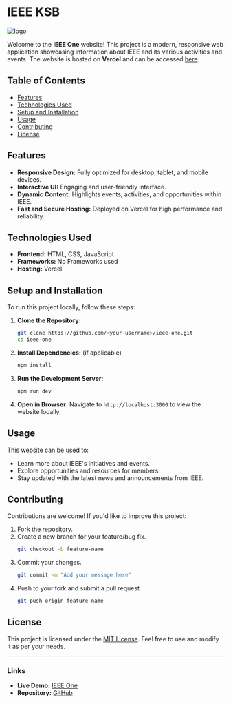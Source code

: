 # IEEE KSB

![logo](https://ucarecdn.com/aa1c9b86-1515-4617-995f-cc85ed51c182/-/scale_crop/300x300/)

Welcome to the **IEEE One** website! This project is a modern, responsive web application showcasing information about IEEE and its various activities and events. The website is hosted on **Vercel** and can be accessed [here](https://ieee-one.vercel.app/).

## Table of Contents

- [Features](#features)
- [Technologies Used](#technologies-used)
- [Setup and Installation](#setup-and-installation)
- [Usage](#usage)
- [Contributing](#contributing)
- [License](#license)

## Features

- **Responsive Design:** Fully optimized for desktop, tablet, and mobile devices.
- **Interactive UI:** Engaging and user-friendly interface.
- **Dynamic Content:** Highlights events, activities, and opportunities within IEEE.
- **Fast and Secure Hosting:** Deployed on Vercel for high performance and reliability.

## Technologies Used

- **Frontend:** HTML, CSS, JavaScript
- **Frameworks:** No Frameworks used
- **Hosting:** Vercel

## Setup and Installation

To run this project locally, follow these steps:

1. **Clone the Repository:**
   ```bash
   git clone https://github.com/<your-username>/ieee-one.git
   cd ieee-one
   ```

2. **Install Dependencies:** (if applicable)
   ```bash
   npm install
   ```

3. **Run the Development Server:**
   ```bash
   npm run dev
   ```
   
4. **Open in Browser:**
   Navigate to `http://localhost:3000` to view the website locally.

## Usage

This website can be used to:

- Learn more about IEEE's initiatives and events.
- Explore opportunities and resources for members.
- Stay updated with the latest news and announcements from IEEE.

## Contributing

Contributions are welcome! If you'd like to improve this project:

1. Fork the repository.
2. Create a new branch for your feature/bug fix.
   ```bash
   git checkout -b feature-name
   ```
3. Commit your changes.
   ```bash
   git commit -m "Add your message here"
   ```
4. Push to your fork and submit a pull request.
   ```bash
   git push origin feature-name
   ```

## License

This project is licensed under the [MIT License](LICENSE). Feel free to use and modify it as per your needs.

---

### Links

- **Live Demo:** [IEEE One](https://ieee-one.vercel.app/)
- **Repository:** [GitHub](https://github.com/<your-username>/ieee-one)
